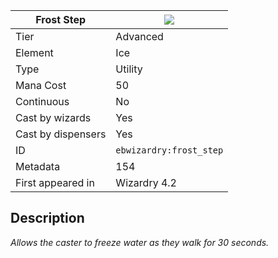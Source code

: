 | Frost Step |![](https://github.com/Electroblob77/Wizardry/blob/1.12.2/src/main/resources/assets/ebwizardry/textures/spells/ebwizardry:frost_step.png)|
|---|---|
| Tier | Advanced |
| Element | Ice |
| Type | Utility |
| Mana Cost | 50 |
| Continuous | No |
| Cast by wizards | Yes |
| Cast by dispensers | Yes |
| ID | `ebwizardry:frost_step` |
| Metadata | 154 |
| First appeared in | Wizardry 4.2 |
## Description
_Allows the caster to freeze water as they walk for 30 seconds._